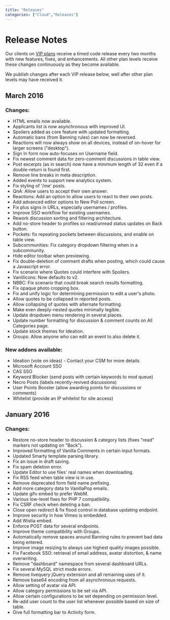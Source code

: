 ```yaml
---
title: "Releases"
categories: ["Cloud","Releases"]
---
```


# Release Notes

Our clients on [VIP plans](http://vanillaforums.com/plans) receive a timed code release every two months with new features, fixes, and enhancements. All other plan levels receive these changes continuously as they become available.

We publish changes after each VIP release below, well after other plan levels may have received it.


## March 2016

### Changes:

* HTML emails now available.
* Applicants list is now asynchronous with improved UI.
* Spoilers added as core feature with updated formatting.
* Automatic bans (from Banning rules) can now be reversed.
* Reactions will now always show on all devices, instead of on-hover for larger screens ("desktop").
* Sign In form now auto-focuses on Username field.
* Fix newest comment data for zero-comment discussions in table view.
* Post excerpts (as in search) now have a minimum length of 32 even if a double-return is found first.
* Remove line breaks in meta description.
* Added events to support new analytics system.
* Fix styling of '/me' posts.
* QnA: Allow users to accept their own answer.
* Reactions: Add an option to allow users to react to their own posts.
* Add advanced editor options to New Poll screen.
* Fix plus signs in URLs, especially usernames / profiles.
* Improve SSO workflow for existing usernames.
* Rework discussion sorting and filtering architecture.
* Add no-store header to profiles so read/unread status updates on Back button.
* Pockets: fix repeating pockets between discussions, and enable on table view.
* Subcommunities: Fix category dropdown filtering when in a subcommunity.
* Hide editor toolbar when previewing.
* Fix double-deletion of comment drafts when posting, which could cause a Javascript error.
* Fix scenario where Quotes could interfere with Spoilers.
* Vanillicons: Now defaults to v2.
* NBBC: Fix scenario that could break search results formatting.
* Fix opaque photo cropping box.
* Fix and unify logic for determining permission to edit a user's photo.
* Allow quotes to be collapsed in reported posts.
* Allow collapsing of quotes with alternate formatting.
* Make even deeply-nested quotes minimally legible.
* Update dropdown menu rendering in several places.
* Update number formatting for discussion & comment counts on All Categories page.
* Update stock themes for Ideation.
* Groups: Allow anyone who can edit an event to also delete it.

### New addons available:

* Ideation (vote on ideas) - Contact your CSM for more details
* Microsoft Account SSO
* CAS SSO
* Keyword Blocker (send posts with certain keywords to mod queue)
* Necro Posts (labels recently-revived discussions)
* User Points Booster (allow awarding points for discussions or comments)
* Whitelist (provide an IP whitelist for site access)

## January 2016

### Changes:

* Restore no-store header to discussion & category lists (fixes "read" markers not updating on "Back").
* Improved formatting of Vanilla Comments in certain input formats.
* Updated Smarty template parsing library.
* Fix an issue in draft saving.
* Fix spam deletion error.
* Update Editor to use files' real names when downloading.
* Fix RSS feed when table view is in use.
* Remove deprecated form field name prefixing.
* Add more category data to VanillaPop emails.
* Update gifv embed to prefer WebM.
* Various low-level fixes for PHP 7 compatibility.
* Fix CSRF check when deleting a ban.
* Close open redirect & fix flood control in database updating endpoint.
* Improve security in how Vimeo is embedded.
* Add Wistia embed.
* Enforce POST data for several endpoints.
* Improve theme compatibility with Groups.
* Automatically remove spaces around Banning rules to prevent bad data being entered.
* Improve image resizing to always use highest quality images possible.
* Fix Facebook SSO: retrieval of email address, avatar distortion, & name overwriting.
* Remove "dashboard" namespace from several dashboard URLs.
* Fix several MySQL strict mode errors.
* Remove livequery jQuery extension and all remaining uses of it.
* Remove base64 encoding from all asynchronous requests.
* Allow setting of avatar via API.
* Allow category permissions to be set via API.
* Allow certain configurations to be set depending on permission level.
* Re-add user count to the user list whenever possible based on size of table.
* Give full formatting bar to Activity form.

